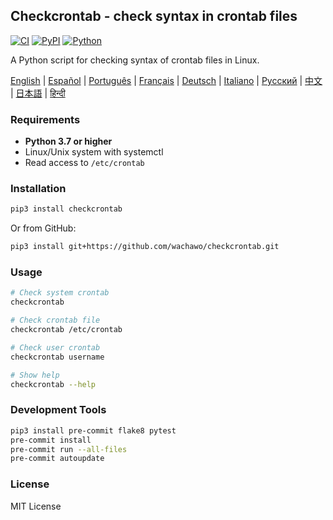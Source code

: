 ## Checkcrontab - check syntax in crontab files

[![CI](https://github.com/wachawo/checkcrontab/actions/workflows/ci.yml/badge.svg)](https://github.com/wachawo/checkcrontab/actions/workflows/ci.yml)
[![PyPI](https://img.shields.io/pypi/v/checkcrontab.svg)](https://pypi.org/project/checkcrontab/)
[![Python](https://img.shields.io/pypi/pyversions/checkcrontab.svg)](https://pypi.org/project/checkcrontab/)

A Python script for checking syntax of crontab files in Linux.

[English](README.md) | [Español](docs/README_ES.md) | [Português](docs/README_PT.md) | [Français](docs/README_FR.md) | [Deutsch](docs/README_DE.md) | [Italiano](docs/README_IT.md) | [Русский](docs/README_RU.md) | [中文](docs/README_ZH.md) | [日本語](docs/README_JA.md) | [हिन्दी](docs/README_HI.md)

### Requirements

- **Python 3.7 or higher**
- Linux/Unix system with systemctl
- Read access to `/etc/crontab`

### Installation

```bash
pip3 install checkcrontab
```

Or from GitHub:

```bash
pip3 install git+https://github.com/wachawo/checkcrontab.git
```

### Usage

```bash
# Check system crontab
checkcrontab

# Check crontab file
checkcrontab /etc/crontab

# Check user crontab
checkcrontab username

# Show help
checkcrontab --help
```

### Development Tools

```bash
pip3 install pre-commit flake8 pytest
pre-commit install
pre-commit run --all-files
pre-commit autoupdate
```

### License

MIT License

